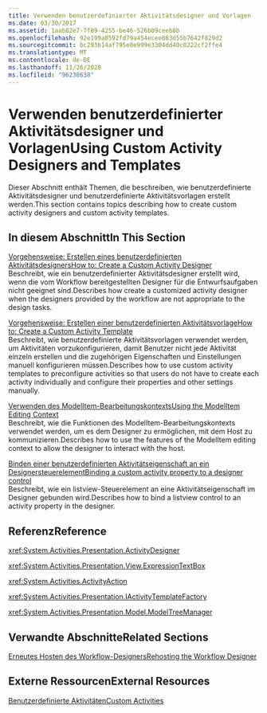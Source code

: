```yaml
---
title: Verwenden benutzerdefinierter Aktivitätsdesigner und Vorlagen
ms.date: 03/30/2017
ms.assetid: 1aab82e7-7f89-4255-be46-526b09ceeb8b
ms.openlocfilehash: 92e199a8592fd79a454ecee083d55b7642f829d2
ms.sourcegitcommit: bc293b14af795e0e999e3304dd40c0222cf2ffe4
ms.translationtype: MT
ms.contentlocale: de-DE
ms.lasthandoff: 11/26/2020
ms.locfileid: "96238638"
---
```

# <a name="using-custom-activity-designers-and-templates"></a><span data-ttu-id="88318-102">Verwenden benutzerdefinierter Aktivitätsdesigner und Vorlagen</span><span class="sxs-lookup"><span data-stu-id="88318-102">Using Custom Activity Designers and Templates</span></span>

<span data-ttu-id="88318-103">Dieser Abschnitt enthält Themen, die beschreiben, wie benutzerdefinierte Aktivitätsdesigner und benutzerdefinierte Aktivitätsvorlagen erstellt werden.</span><span class="sxs-lookup"><span data-stu-id="88318-103">This section contains topics describing how to create custom activity designers and custom activity templates.</span></span>  
  
## <a name="in-this-section"></a><span data-ttu-id="88318-104">In diesem Abschnitt</span><span class="sxs-lookup"><span data-stu-id="88318-104">In This Section</span></span>  

 [<span data-ttu-id="88318-105">Vorgehensweise: Erstellen eines benutzerdefinierten Aktivitätsdesigners</span><span class="sxs-lookup"><span data-stu-id="88318-105">How to: Create a Custom Activity Designer</span></span>](how-to-create-a-custom-activity-designer.md)  
 <span data-ttu-id="88318-106">Beschreibt, wie ein benutzerdefinierter Aktivitätsdesigner erstellt wird, wenn die vom Workflow bereitgestellten Designer für die Entwurfsaufgaben nicht geeignet sind.</span><span class="sxs-lookup"><span data-stu-id="88318-106">Describes how create a customized activity designer when the designers provided by the workflow are not appropriate to the design tasks.</span></span>  
  
 [<span data-ttu-id="88318-107">Vorgehensweise: Erstellen einer benutzerdefinierten Aktivitätsvorlage</span><span class="sxs-lookup"><span data-stu-id="88318-107">How to: Create a Custom Activity Template</span></span>](how-to-create-a-custom-activity-template.md)  
 <span data-ttu-id="88318-108">Beschreibt, wie benutzerdefinierte Aktivitätsvorlagen verwendet werden, um Aktivitäten vorzukonfigurieren, damit Benutzer nicht jede Aktivität einzeln erstellen und die zugehörigen Eigenschaften und Einstellungen manuell konfigurieren müssen.</span><span class="sxs-lookup"><span data-stu-id="88318-108">Describes how to use custom activity templates to preconfigure activities so that users do not have to create each activity individually and configure their properties and other settings manually.</span></span>  
  
 [<span data-ttu-id="88318-109">Verwenden des ModelItem-Bearbeitungskontexts</span><span class="sxs-lookup"><span data-stu-id="88318-109">Using the ModelItem Editing Context</span></span>](using-the-modelitem-editing-context.md)  
 <span data-ttu-id="88318-110">Beschreibt, wie die Funktionen des ModelItem-Bearbeitungskontexts verwendet werden, um es dem Designer zu ermöglichen, mit dem Host zu kommunizieren.</span><span class="sxs-lookup"><span data-stu-id="88318-110">Describes how to use the features of the ModelItem editing context to allow the designer to interact with the host.</span></span>  
  
 [<span data-ttu-id="88318-111">Binden einer benutzerdefinierten Aktivitätseigenschaft an ein Designersteuerelement</span><span class="sxs-lookup"><span data-stu-id="88318-111">Binding a custom activity property to a designer control</span></span>](binding-a-custom-activity-property-to-a-designer-control.md)  
 <span data-ttu-id="88318-112">Beschreibt, wie ein listview-Steuerelement an eine Aktivitätseigenschaft im Designer gebunden wird.</span><span class="sxs-lookup"><span data-stu-id="88318-112">Describes how to bind a listview control to an activity property in the designer.</span></span>  
  
## <a name="reference"></a><span data-ttu-id="88318-113">Referenz</span><span class="sxs-lookup"><span data-stu-id="88318-113">Reference</span></span>  

 <xref:System.Activities.Presentation.ActivityDesigner>  
  
 <xref:System.Activities.Presentation.View.ExpressionTextBox>  
  
 <xref:System.Activities.ActivityAction>  
  
 <xref:System.Activities.Presentation.IActivityTemplateFactory>  
  
 <xref:System.Activities.Presentation.Model.ModelTreeManager>  
  
## <a name="related-sections"></a><span data-ttu-id="88318-114">Verwandte Abschnitte</span><span class="sxs-lookup"><span data-stu-id="88318-114">Related Sections</span></span>  

 [<span data-ttu-id="88318-115">Erneutes Hosten des Workflow-Designers</span><span class="sxs-lookup"><span data-stu-id="88318-115">Rehosting the Workflow Designer</span></span>](rehosting-the-workflow-designer.md)  
  
## <a name="external-resources"></a><span data-ttu-id="88318-116">Externe Ressourcen</span><span class="sxs-lookup"><span data-stu-id="88318-116">External Resources</span></span>  

 [<span data-ttu-id="88318-117">Benutzerdefinierte Aktivitäten</span><span class="sxs-lookup"><span data-stu-id="88318-117">Custom Activities</span></span>](./samples/custom-activities.md)
